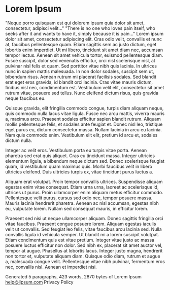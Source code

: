 
# Lorem Ipsum

"Neque porro quisquam est qui dolorem ipsum quia dolor sit amet, consectetur, adipisci velit..."
"There is no one who loves pain itself, who seeks after it and wants to have it, simply because it is pain..."
Lorem ipsum dolor sit amet, consectetur adipiscing elit. Cras odio velit, convallis et nunc at, faucibus pellentesque quam. Etiam sagittis sem ac justo dictum, eget lobortis enim imperdiet. Ut mi libero, tincidunt sit amet diam nec, accumsan tempor lectus. Aenean sit amet vehicula tortor, euismod pellentesque diam. Fusce suscipit, dolor sed venenatis efficitur, orci nisl scelerisque nisl, at pulvinar nisl felis et quam. Sed porttitor vitae nibh quis lacinia. In ultrices nunc in sapien mattis malesuada. In non dolor sodales, suscipit sem ut, bibendum risus. Aenean rutrum mi placerat facilisis sodales. Sed blandit erat eget eros gravida, id blandit orci lacinia. Cras vitae mauris dictum, finibus nisl nec, condimentum est. Vestibulum velit elit, consectetur sit amet rutrum vitae, posuere sed tellus. Nunc eleifend dictum risus, quis gravida neque faucibus eu.

Quisque gravida, elit fringilla commodo congue, turpis diam aliquam neque, quis commodo nulla lacus vitae ligula. Fusce nec arcu mattis, viverra mauris a, maximus arcu. Praesent sodales efficitur sapien blandit rutrum. Aliquam mollis pellentesque felis, et sodales ante feugiat et. Donec nisl leo, tristique eget purus eu, dictum consectetur massa. Nullam lacinia in arcu eu lacinia. Nam quis commodo enim. Vestibulum elit elit, pretium id arcu et, sodales dictum nulla.

Integer ac velit eros. Vestibulum porta eu turpis vitae porta. Aenean pharetra sed erat quis aliquet. Cras eu tincidunt massa. Integer ultricies elementum ligula, a bibendum neque dictum sed. Donec scelerisque feugiat quam, id vestibulum quam maximus quis. Morbi faucibus velit in libero ultricies eleifend. Duis ultricies turpis ex, vitae tincidunt purus luctus a.

Aliquam erat volutpat. Proin tempor convallis ultrices. Suspendisse aliquam egestas enim vitae consequat. Etiam urna urna, laoreet ac scelerisque id, ultrices ut purus. Proin ullamcorper enim aliquam metus efficitur commodo. Pellentesque velit purus, cursus sed odio nec, tempor posuere massa. Mauris lacinia hendrerit pharetra. Aenean ac nisl accumsan, egestas nibh eu, vulputate lorem. Nullam sed consequat mauris, in efficitur lorem.

Praesent sed nisi ut neque ullamcorper aliquam. Donec sagittis fringilla orci vitae faucibus. Praesent congue posuere lorem. Aliquam egestas iaculis velit ut convallis. Sed feugiat leo felis, vitae faucibus arcu lacinia sed. Nulla convallis ligula id vehicula semper. Ut blandit mi a lorem suscipit volutpat. Etiam condimentum quis est vitae pretium. Integer vitae justo ac massa posuere luctus efficitur non dolor. Sed nibh ex, placerat sit amet auctor vel, tempor at augue. Phasellus at lobortis lacus. Integer justo magna, hendrerit non tortor et, vulputate aliquam diam. Quisque odio diam, rutrum et augue a, malesuada congue velit. Pellentesque vitae nibh pulvinar, fermentum eros nec, convallis nisl. Aenean et imperdiet nisi.

Generated 5 paragraphs, 423 words, 2870 bytes of Lorem Ipsum
help@lipsum.com
Privacy Policy
